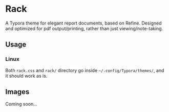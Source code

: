 # Rack

A Typora theme for elegant report documents, based on Refine. Designed and optimized for pdf output/printing, rather than just viewing/note-taking.

## Usage

### Linux

Both `rack.css` and `rack/` directory go inside `~/.config/Typora/themes/`, and it should work as is.

## Images

Coming soon...




